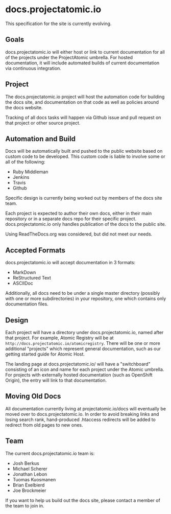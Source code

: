 # docs.projectatomic.io

This specification for the site is currently evolving.

## Goals

docs.projectatomic.io will either host or link to current documentation for all
of the projects under the ProjectAtomic umbrella.  For hosted documentation,
it will include automated builds of current documentation via continuous
integration.

## Project

The docs.projectatomic.io project will host the automation code for building
the docs site, and documentation on that code as well as policies around
the docs website.

Tracking of all docs tasks will happen via Github issue and pull request on that
project or other source project.

## Automation and Build

Docs will be automatically built and pushed to the public website based on
custom code to be developed.  This custom code is liable to involve some or
all of the following:

* Ruby Middleman
* Jenkins
* Travis
* Github

Specific design is currently being worked out by members of the docs site team.

Each project is expected to author their own docs, either in their main
repository or in a separate docs repo for their specific project.  
docs.projectatomic.io only handles publication of the docs to the public site.

Using ReadTheDocs.org was considered, but did not meet our needs.

## Accepted Formats

docs.projectatomic.io will accept documentation in 3 formats:

* MarkDown
* ReStructured Text
* ASCIIDoc

Additionally, all docs need to be under a single master directory (possibly with
one or more subdirectories) in your repository, one which contains only
documentation files.

## Design

Each project will have a directory under docs.projectatomic.io, named after that
project.  For example, Atomic Registry will be at
`http://docs.projectatomic.io/atomicregistry`. There will be one or more
additional "projects" which represent general documentation, such as our
getting started guide for Atomic Host.

The landing page at docs.projectatomic.io/ will have a "switchboard" consisting
of an icon and name for each project under the Atomic umbrella.  For projects with
externally hosted documentation (such as OpenShift Origin), the entry will link
to that documentation.

## Moving Old Docs

All documentation currently living at projectatomic.io/docs will eventually be
moved over to docs.projectatomic.io.  In order to avoid breaking links and losing
search rank, hand-produced .htaccess redirects will be added to redirect from
old pages to new ones.

## Team

The current docs.projectatomic.io team is:

* Josh Berkus
* Michael Scherer
* Jonathan Lebon
* Tuomas Kuosmanen
* Brian Exelbierd
* Joe Brockmeier

If you want to help us build out the docs site, please contact a member of the
team to join in.
